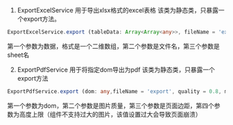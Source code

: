 1. ExportExcelService
用于导出xlsx格式的excel表格
该类为静态类，只暴露一个export方法。
```typescript
ExportExcelService.export (tableData: Array<Array<any>>, fileName = 'export', sheetName = 'sheet1'): void
```
第一个参数为数据，格式是一个二维数组，第二个参数是文件名，第三个参数是sheet名

2. ExportPdfService
用于将指定dom导出为pdf
该类为静态类，只暴露一个export方法
```typescript
ExportPdfService.export (dom: any,fileName = 'export', quality = 0.8, margin = 15, maxHeight = 12000): void
```
第一个参数为dom，第二个参数是图片质量，第三个参数是页面边距，第四个参数为高度上限（组件不支持过大的图片，该值设置过大会导致页面崩溃）
